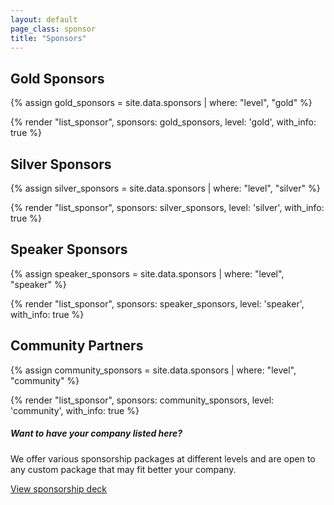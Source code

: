 ```yaml
---
layout: default
page_class: sponsor
title: "Sponsors"
---
```


<section class="sponsor-info">
  <h2 class="sponsor-info__heading">Gold Sponsors</h2>

  {% assign gold_sponsors = site.data.sponsors | where: "level", "gold" %}

  {% render "list_sponsor", sponsors: gold_sponsors, level: 'gold', with_info: true %}
</section>

<section class="sponsor-info">
  <h2 class="sponsor-info__heading">Silver Sponsors</h2>

  {% assign silver_sponsors = site.data.sponsors | where: "level", "silver" %}

  {% render "list_sponsor", sponsors: silver_sponsors, level: 'silver', with_info: true %}
</section>

<section class="sponsor-info">
  <h2 class="sponsor-info__heading">Speaker Sponsors</h2>

  {% assign speaker_sponsors = site.data.sponsors | where: "level", "speaker" %}

  {% render "list_sponsor", sponsors: speaker_sponsors, level: 'speaker', with_info: true %}
</section>

<section class="sponsor-info">
  <h2 class="sponsor-info__heading">Community Partners</h2>

  {% assign community_sponsors = site.data.sponsors | where: "level", "community" %}

  {% render "list_sponsor", sponsors: community_sponsors, level: 'community', with_info: true %}
</section>

<section class="sponsor-contact">
  <h5>Want to have your company listed here?</h5>
  <p>We offer various sponsorship packages at different levels and are open to any custom package that may fit better your company.</p>
  <a class="btn btn--primary" href="https://drive.google.com/file/d/1Rgt9qWPaaMf6juoEHyLF_mnltm915IBh/view?usp=sharing" target="_blank">View sponsorship deck</a>
</section>

